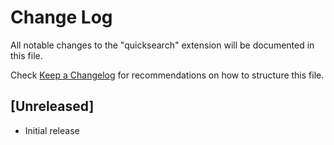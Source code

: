# Change Log

All notable changes to the "quicksearch" extension will be documented in this file.

Check [Keep a Changelog](http://keepachangelog.com/) for recommendations on how to structure this file.

## [Unreleased]

- Initial release